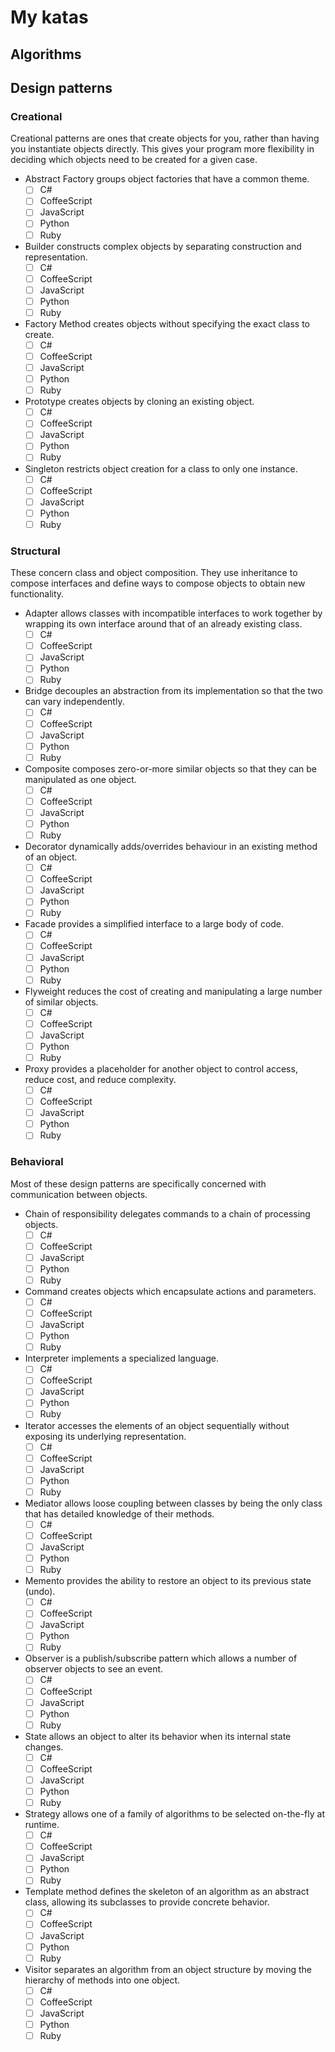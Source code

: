 # My katas

## Algorithms

## Design patterns

### Creational
Creational patterns are ones that create objects for you, rather than having you instantiate objects directly. This gives your program more flexibility in deciding which objects need to be created for a given case.

* Abstract Factory groups object factories that have a common theme.
  - [ ] C#
  - [ ] CoffeeScript
  - [ ] JavaScript
  - [ ] Python
  - [ ] Ruby
* Builder constructs complex objects by separating construction and representation.
  - [ ] C#
  - [ ] CoffeeScript
  - [ ] JavaScript
  - [ ] Python
  - [ ] Ruby
* Factory Method creates objects without specifying the exact class to create.
  - [ ] C#
  - [ ] CoffeeScript
  - [ ] JavaScript
  - [ ] Python
  - [ ] Ruby
* Prototype creates objects by cloning an existing object.
  - [ ] C#
  - [ ] CoffeeScript
  - [ ] JavaScript
  - [ ] Python
  - [ ] Ruby
* Singleton restricts object creation for a class to only one instance.
  - [ ] C#
  - [ ] CoffeeScript
  - [ ] JavaScript
  - [ ] Python
  - [ ] Ruby

### Structural
These concern class and object composition. They use inheritance to compose interfaces and define ways to compose objects to obtain new functionality.

* Adapter allows classes with incompatible interfaces to work together by wrapping its own interface around that of an already existing class.
  - [ ] C#
  - [ ] CoffeeScript
  - [ ] JavaScript
  - [ ] Python
  - [ ] Ruby
* Bridge decouples an abstraction from its implementation so that the two can vary independently.
  - [ ] C#
  - [ ] CoffeeScript
  - [ ] JavaScript
  - [ ] Python
  - [ ] Ruby
* Composite composes zero-or-more similar objects so that they can be manipulated as one object.
  - [ ] C#
  - [ ] CoffeeScript
  - [ ] JavaScript
  - [ ] Python
  - [ ] Ruby
* Decorator dynamically adds/overrides behaviour in an existing method of an object.
  - [ ] C#
  - [ ] CoffeeScript
  - [ ] JavaScript
  - [ ] Python
  - [ ] Ruby
* Facade provides a simplified interface to a large body of code.
  - [ ] C#
  - [ ] CoffeeScript
  - [ ] JavaScript
  - [ ] Python
  - [ ] Ruby
* Flyweight reduces the cost of creating and manipulating a large number of similar objects.
  - [ ] C#
  - [ ] CoffeeScript
  - [ ] JavaScript
  - [ ] Python
  - [ ] Ruby
* Proxy provides a placeholder for another object to control access, reduce cost, and reduce complexity.
  - [ ] C#
  - [ ] CoffeeScript
  - [ ] JavaScript
  - [ ] Python
  - [ ] Ruby

### Behavioral
Most of these design patterns are specifically concerned with communication between objects.

* Chain of responsibility delegates commands to a chain of processing objects.
  - [ ] C#
  - [ ] CoffeeScript
  - [ ] JavaScript
  - [ ] Python
  - [ ] Ruby
* Command creates objects which encapsulate actions and parameters.
  - [ ] C#
  - [ ] CoffeeScript
  - [ ] JavaScript
  - [ ] Python
  - [ ] Ruby
* Interpreter implements a specialized language.
  - [ ] C#
  - [ ] CoffeeScript
  - [ ] JavaScript
  - [ ] Python
  - [ ] Ruby
* Iterator accesses the elements of an object sequentially without exposing its underlying representation.
  - [ ] C#
  - [ ] CoffeeScript
  - [ ] JavaScript
  - [ ] Python
  - [ ] Ruby
* Mediator allows loose coupling between classes by being the only class that has detailed knowledge of their methods.
  - [ ] C#
  - [ ] CoffeeScript
  - [ ] JavaScript
  - [ ] Python
  - [ ] Ruby
* Memento provides the ability to restore an object to its previous state (undo).
  - [ ] C#
  - [ ] CoffeeScript
  - [ ] JavaScript
  - [ ] Python
  - [ ] Ruby
* Observer is a publish/subscribe pattern which allows a number of observer objects to see an event.
  - [ ] C#
  - [ ] CoffeeScript
  - [ ] JavaScript
  - [ ] Python
  - [ ] Ruby
* State allows an object to alter its behavior when its internal state changes.
  - [ ] C#
  - [ ] CoffeeScript
  - [ ] JavaScript
  - [ ] Python
  - [ ] Ruby
* Strategy allows one of a family of algorithms to be selected on-the-fly at runtime.
  - [ ] C#
  - [ ] CoffeeScript
  - [ ] JavaScript
  - [ ] Python
  - [ ] Ruby
* Template method defines the skeleton of an algorithm as an abstract class, allowing its subclasses to provide concrete behavior.
  - [ ] C#
  - [ ] CoffeeScript
  - [ ] JavaScript
  - [ ] Python
  - [ ] Ruby
* Visitor separates an algorithm from an object structure by moving the hierarchy of methods into one object.
  - [ ] C#
  - [ ] CoffeeScript
  - [ ] JavaScript
  - [ ] Python
  - [ ] Ruby
